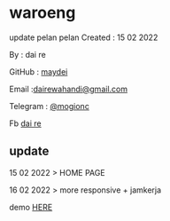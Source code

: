 # waroeng
update pelan pelan
Created : 15 02 2022

By : dai re

GitHub : [maydei](https://github.com/maidey)

Email :[dairewahandi@gmail.com](mailto:dairewahandi@gmail.com)

Telegram : [@mogionc](https://t.me/mogionc)

Fb [dai re](https://fb.com/deiterada)


## update 

15 02 2022 > HOME PAGE

16 02 2022 > more responsive + jamkerja


demo [HERE](https://maidey.github.io/waroeng/)
